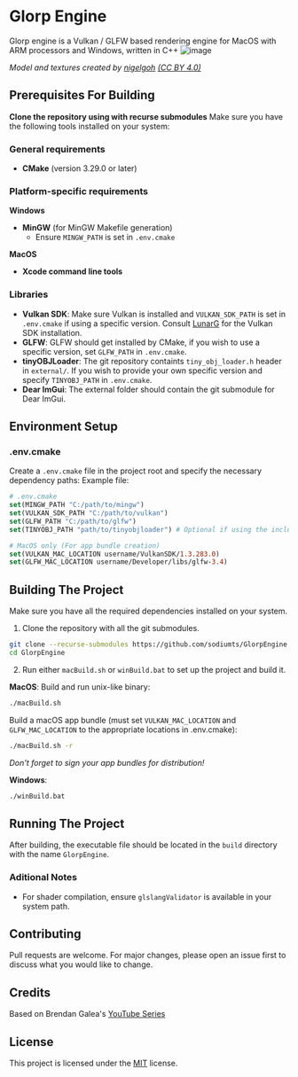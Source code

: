 # Glorp Engine
Glorp engine is a Vulkan / GLFW based rendering engine for MacOS with ARM processors and Windows, written in C++
![image](https://github.com/user-attachments/assets/599ccd99-398f-498f-baaf-b8c8d033a70b)

*Model and textures created by [nigelgoh](https://sketchfab.com/nigelgoh) [(CC BY 4.0)](https://web.archive.org/web/20200428202538/https://sketchfab.com/3d-models/viking-room-a49f1b8e4f5c4ecf9e1fe7d81915ad38)*
## Prerequisites For Building

**Clone the repository using with recurse submodules**
Make sure you have the following tools installed on your system:
### General requirements
* **CMake** (version 3.29.0 or later)
### Platform-specific requirements
**Windows**
* **MinGW** (for MinGW Makefile generation)
  * Ensure `MINGW_PATH` is set in `.env.cmake`

**MacOS**
* **Xcode command line tools**
### Libraries
* **Vulkan SDK**: Make sure Vulkan is installed and `VULKAN_SDK_PATH` is set in `.env.cmake` if using a specific version. Consult [LunarG](https://vulkan.lunarg.com/) for the Vulkan SDK installation.
* **GLFW**: GLFW should get installed by CMake, if you wish to use a specific version, set `GLFW_PATH` in `.env.cmake`.
* **tinyOBJLoader**: The git repository containts `tiny_obj_loader.h` header in `external/`. If you wish to provide your own specific version and specify `TINYOBJ_PATH` in `.env.cmake`.
* **Dear ImGui**: The external folder should contain the git submodule for Dear ImGui.
## Environment Setup
### .env.cmake
Create a `.env.cmake` file in the project root and specify the necessary dependency paths:
Example file:
```cmake
# .env.cmake
set(MINGW_PATH "C:/path/to/mingw")
set(VULKAN_SDK_PATH "C:/path/to/vulkan")
set(GLFW_PATH "C:/path/to/glfw")
set(TINYOBJ_PATH "path/to/tinyobjloader") # Optional if using the included version

# MacOS only (For app bundle creation)
set(VULKAN_MAC_LOCATION username/VulkanSDK/1.3.283.0)
set(GLFW_MAC_LOCATION username/Developer/libs/glfw-3.4)
```

## Building The Project
Make sure you have all the required dependencies installed on your system.
1. Clone the repository with all the git submodules.
```sh
git clone --recurse-submodules https://github.com/sodiumts/GlorpEngine
cd GlorpEngine
```
2. Run either `macBuild.sh` or `winBuild.bat` to set up the project and build it.

**MacOS**:
Build and run unix-like binary:
```sh
./macBuild.sh
```
Build a macOS app bundle (must set ``VULKAN_MAC_LOCATION`` and ``GLFW_MAC_LOCATION`` to the appropriate locations in .env.cmake):
```sh
./macBuild.sh -r
```
*Don't forget to sign your app bundles for distribution!*

**Windows**:
```sh
./winBuild.bat
```
## Running The Project
After building, the executable file should be located in the `build` directory with the name `GlorpEngine`.

### Aditional Notes
* For shader compilation, ensure `glslangValidator` is available in your system path.

## Contributing

Pull requests are welcome. For major changes, please open an issue first
to discuss what you would like to change.

## Credits
Based on Brendan Galea's [YouTube Series](https://www.youtube.com/@BrendanGalea)
## License
This project is licensed under the [MIT](https://choosealicense.com/licenses/mit/) license.
